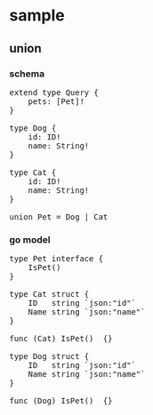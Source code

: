 # sample
## union
### schema
<pre>
extend type Query {
    pets: [Pet]!
}

type Dog {
    id: ID!
    name: String!
}

type Cat {
    id: ID!
    name: String!
}

union Pet = Dog | Cat
</pre>

### go model
<pre>
type Pet interface {
	IsPet()
}

type Cat struct {
	ID   string `json:"id"`
	Name string `json:"name"`
}

func (Cat) IsPet()  {}

type Dog struct {
	ID   string `json:"id"`
	Name string `json:"name"`
}

func (Dog) IsPet()  {}
</pre>
